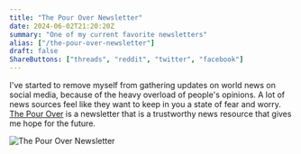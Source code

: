 ```yaml
---
title: "The Pour Over Newsletter"
date: 2024-06-02T21:20:20Z
summary: "One of my current favorite newsletters"
alias: ["/the-pour-over-newsletter"]
draft: false
ShareButtons: ["threads", "reddit", "twitter", "facebook"]
---
```


I've started to remove myself from gathering updates on world news on social media, because of the heavy overload of people's opinions. A lot of news sources feel like they want to keep in you a state of fear and worry. [The Pour Over](https://www.web.thepourover.org/subscribe?ref=vlvdUpROzN) is a newsletter that is a trustworthy news resource that gives me hope for the future. 

![The Pour Over Newsletter](/thepourover.png)
